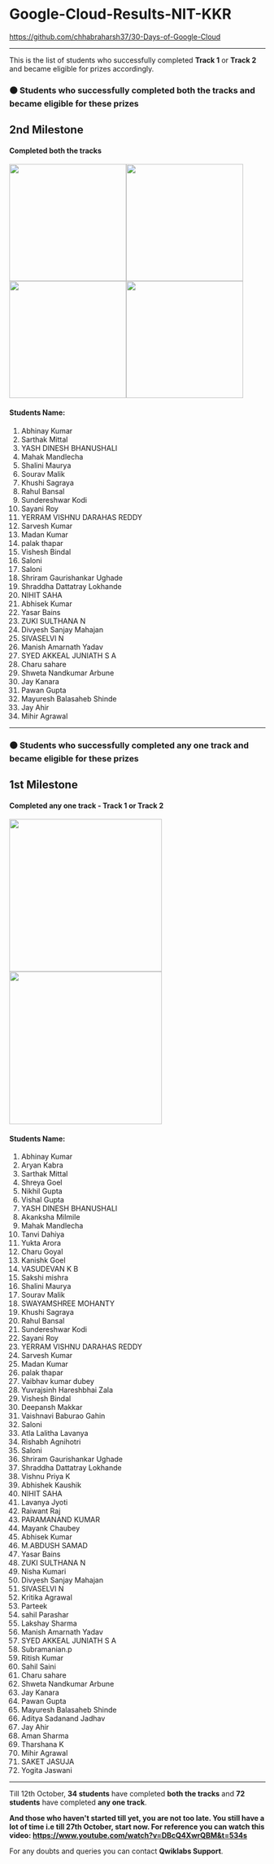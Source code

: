 # <strong>Google-Cloud-Results-NIT-KKR</strong> 
https://github.com/chhabraharsh37/30-Days-of-Google-Cloud<hr>

This is the list of students who successfully completed <strong>Track 1</strong> or <strong>Track 2</strong> and became eligible for prizes accordingly.

<h3>⚫ Students who successfully completed both the tracks and became eligible for these prizes</h3>

## 2nd Milestone 

<h4>Completed both the tracks</h4>

<img src = "https://user-images.githubusercontent.com/60788180/134784536-7bea9267-26d0-4564-91d2-f1bdb885ebd6.png"  height="230vh"><img src = "https://user-images.githubusercontent.com/60788180/134784295-eb8a0a13-5740-4ab4-a42f-5d47c638d4de.png"  height="230vh"><img src = "https://user-images.githubusercontent.com/60788180/134784551-9819aea0-348d-472c-86ee-3b36f878da84.png"  height="230vh"><img src = "https://user-images.githubusercontent.com/60788180/134784504-7152962e-d7c7-4688-8d39-01b746e33a51.png"  height="230vh">

<h4>Students Name:</h4>

1)	Abhinay Kumar
2)	Sarthak Mittal
3)	YASH DINESH BHANUSHALI
4)	Mahak Mandlecha
5)	Shalini Maurya
6)	Sourav Malik
7)	Khushi Sagraya
8)	Rahul Bansal
9)	Sundereshwar Kodi
10)	Sayani Roy
11)	YERRAM VISHNU DARAHAS REDDY
12)	Sarvesh Kumar
13)	Madan Kumar
14)	palak thapar
15)	Vishesh Bindal
16)	Saloni
17)	Saloni
18)	Shriram Gaurishankar Ughade
19)	Shraddha Dattatray Lokhande
20)	NIHIT SAHA
21)	Abhisek Kumar
22)	Yasar Bains
23)	ZUKI SULTHANA N
24)	Divyesh Sanjay Mahajan
25)	SIVASELVI N
26)	Manish Amarnath Yadav
27)	SYED AKKEAL JUNIATH S A
28)	Charu sahare
29)	Shweta Nandkumar Arbune
30)	Jay Kanara
31)	Pawan Gupta
32)	Mayuresh Balasaheb Shinde
33)	Jay Ahir
34)	Mihir Agrawal
<hr>

<h3>⚫ Students who successfully completed any one track and became eligible for these prizes</h3>

## 1st Milestone

<h4>Completed any one track - Track 1 or Track 2</h4>

<img src = "https://user-images.githubusercontent.com/60788180/134784295-eb8a0a13-5740-4ab4-a42f-5d47c638d4de.png"  height="300vh"><img src = "https://user-images.githubusercontent.com/60788180/134784504-7152962e-d7c7-4688-8d39-01b746e33a51.png"  height="300vh">


<h4>Students Name:</h4>

1)	Abhinay Kumar
2)	Aryan Kabra
3)	Sarthak Mittal
4)	Shreya Goel
5)	Nikhil Gupta
6)	Vishal Gupta
7)	YASH DINESH BHANUSHALI
8)	Akanksha Milmile
9)	Mahak Mandlecha
10)	Tanvi Dahiya
11)	Yukta Arora
12)	Charu Goyal
13)	Kanishk Goel
14)	VASUDEVAN K B
15)	Sakshi mishra
16)	Shalini Maurya
17)	Sourav Malik
18)	SWAYAMSHREE MOHANTY
19)	Khushi Sagraya
20)	Rahul Bansal
21)	Sundereshwar Kodi
22)	Sayani Roy
23)	YERRAM VISHNU DARAHAS REDDY
24)	Sarvesh Kumar
25)	Madan Kumar
26)	palak thapar
27)	Vaibhav kumar dubey
28)	Yuvrajsinh Hareshbhai Zala
29)	Vishesh Bindal
30)	Deepansh Makkar
31)	Vaishnavi Baburao Gahin
32)	Saloni
33)	Atla Lalitha Lavanya
34)	Rishabh Agnihotri
35)	Saloni
36)	Shriram Gaurishankar Ughade
37)	Shraddha Dattatray Lokhande
38)	Vishnu Priya K
39)	Abhishek Kaushik
40)	NIHIT SAHA
41)	Lavanya Jyoti
42)	Raiwant Raj
43)	PARAMANAND KUMAR
44)	Mayank Chaubey
45)	Abhisek Kumar
46)	M.ABDUSH SAMAD
47)	Yasar Bains
48)	ZUKI SULTHANA N
49)	Nisha Kumari
50)	Divyesh Sanjay Mahajan
51)	SIVASELVI N
52)	Kritika Agrawal
53)	Parteek
54)	sahil Parashar
55)	Lakshay Sharma
56)	Manish Amarnath Yadav
57)	SYED AKKEAL JUNIATH S A
58)	Subramanian.p
59)	Ritish Kumar
60)	Sahil Saini
61)	Charu sahare
62)	Shweta Nandkumar Arbune
63)	Jay Kanara
64)	Pawan Gupta
65)	Mayuresh Balasaheb Shinde
66)	Aditya Sadanand Jadhav
67)	Jay Ahir
68)	Aman Sharma
69)	Tharshana K
70)	Mihir Agrawal
71)	SAKET JASUJA
72)	Yogita Jaswani													
<hr>

Till 12th October, <strong>34 students</strong> have completed <strong>both the tracks</strong> and <strong>72 students</strong> have completed <strong>any one track</strong>.

<strong>And those who haven't started till yet, you are not too late. You still have a lot of time i.e till 27th October, start now. For reference you can watch this video: https://www.youtube.com/watch?v=DBcQ4XwrQBM&t=534s</strong>

For any doubts and queries you can contact <strong>Qwiklabs Support</strong>.
